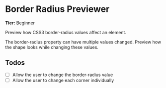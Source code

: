# Border Radius Previewer

**Tier:** Beginner

Preview how CSS3 border-radius values affect an element.

The border-radius property can have multiple values changed. Preview how the shape looks while changing these values.

## Todos

- [ ] Allow the user to change the border-radius value
- [ ] Allow the user to change each corner individually
